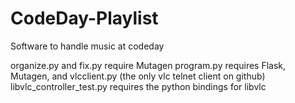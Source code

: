 CodeDay-Playlist
================

Software to handle music at codeday

organize.py and fix.py require Mutagen
program.py requires Flask, Mutagen, and vlcclient.py (the only vlc telnet client on github)
libvlc_controller_test.py requires the python bindings for libvlc